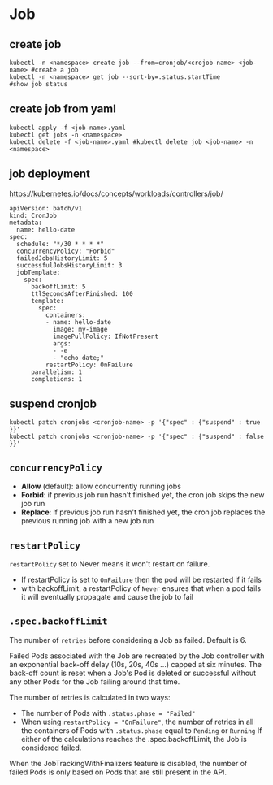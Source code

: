 # Job

## create job
```
kubectl -n <namespace> create job --from=cronjob/<crojob-name> <job-name> #create a job
kubectl -n <namespace> get job --sort-by=.status.startTime                #show job status
```

## create job from yaml
```
kubectl apply -f <job-name>.yaml
kubectl get jobs -n <namespace>
kubectl delete -f <job-name>.yaml #kubectl delete job <job-name> -n <namespace>
```

## job deployment
https://kubernetes.io/docs/concepts/workloads/controllers/job/
```
apiVersion: batch/v1
kind: CronJob
metadata:
  name: hello-date
spec:
  schedule: "*/30 * * * *"
  concurrencyPolicy: "Forbid"  
  failedJobsHistoryLimit: 5
  successfulJobsHistoryLimit: 3
  jobTemplate:
    spec:
      backoffLimit: 5
      ttlSecondsAfterFinished: 100
      template:
        spec:
          containers:
          - name: hello-date
            image: my-image
            imagePullPolicy: IfNotPresent
            args:
            - -e
            - "echo date;"
          restartPolicy: OnFailure
      parallelism: 1
      completions: 1
```

## suspend cronjob
```
kubectl patch cronjobs <cronjob-name> -p '{"spec" : {"suspend" : true }}'
kubectl patch cronjobs <cronjob-name> -p '{"spec" : {"suspend" : false }}'
```

## `concurrencyPolicy`
- **Allow** (default): allow concurrently running jobs
- **Forbid**: if previous job run hasn't finished yet, the cron job skips the new job run
- **Replace**: if previous job run hasn't finished yet, the cron job replaces the previous running job with a new job run

## `restartPolicy`
`restartPolicy` set to Never means it won't restart on failure. 
- If restartPolicy is set to `OnFailure` then the pod will be restarted if it fails
- with backoffLimit, a restartPolicy of `Never` ensures that when a pod fails it will eventually propagate and cause the job to fail

## `.spec.backoffLimit`
The number of `retries` before considering a Job as failed. Default is 6. 

Failed Pods associated with the Job are recreated by the Job controller with an exponential back-off delay (10s, 20s, 40s ...) capped at six minutes. 
The back-off count is reset when a Job's Pod is deleted or successful without any other Pods for the Job failing around that time.

The number of retries is calculated in two ways:
- The number of Pods with `.status.phase = "Failed"`
- When using `restartPolicy = "OnFailure"`, the number of retries in all the containers of Pods with `.status.phase` equal to `Pending` or `Running`
If either of the calculations reaches the .spec.backoffLimit, the Job is considered failed.

When the JobTrackingWithFinalizers feature is disabled, the number of failed Pods is only based on Pods that are still present in the API.
